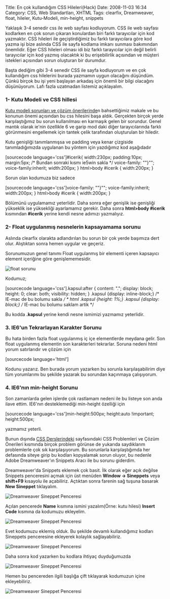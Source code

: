 Title: En çok kullandığım CSS Hileleri(Hack)
Date: 2008-11-03 16:34
Category: CSS, Web Standartları, XHTML
Tags: clearfix, Dreamweaver, float, hileler, Kutu-Modeli, min-height, snippets

Yaklaşık 3-4 senedir css ile web sayfası kodluyorum. CSS ile web sayfası
kodlarken en çok sorun çıkaran konulardan biri farklı tarayıcılar için
kod yazmaktır. CSS hileleri ile geçiştirdiğimiz bu farklı tarayıcılara
göre kod yazma işi bize aslında CSS ile sayfa kodlama imkanı sunması
bakımından önemlidir. Eğer CSS hileleri olması idi biz farklı
tarayıcılar için değil belirli tarayıcılar için kod yazmış olacaktık ki
bu erişebilirlik açısından ve müşteri istekleri açısından sorun
oluşturan bir durumdur.

Başta dediğim gibi 3-4 senedir CSS ile sayfa kodluyorum ve en çok
kullandığım css hilelerini burada yazmamın uygun olacağını düşündüm.
Çünkü birçok bu işi yeni başlayan arkadaş için önemli bir bilgi
olacağını düşünüyorum. Lafı fazla uzatmadan listemiz açıklayalım.

<!--more-->

### 1- Kutu Modeli ve CSS hillesi

[Kutu modeli sorunları ve çözüm önerilerinde][]n bahsettiğimiz makale ve
bu konunun önemi açısından bu css hilesini başa aldık. Gerçekten birçok
yerde karşılaştığımız bu sorun kullanılması en karmaşık gelen bir
sorundur. Genel mantık olarak ie'nin özellikle 6 ve garip mod daki diğer
tarayıcılarında farklı görünmesini engellemek için tantek çelik
tarafından oluşturulan bir hiledir.

Kutu genişliği tanımlanmışsa ve padding veya kenar çizgiside
tanımladığımızda uygulanan bu yöntem için yazdığımız kod aşağıdadır

[sourcecode language='css']#icerik{ width:230px; padding:10px;
margin:5px; /* Bundan sonraki kısmı ie5win sakla */ voice-family:
""}""; voice-family:inherit; width:200px; } html>body #icerik {
width:200px; }

Sorun olan kodumuza biz sadece

[sourcecode language='css']voice-family: ""}"";
voice-family:inherit; width:200px; } html>body #icerik { width:200px;
} 

Bölümünü uygulamamız yeterlidir. Daha sonra eğer genişlik ise genişliği
yükseklik ise yüksekliği ayarlamamız gerekir. Daha sonra **html>body
#icerik** kısmından **#icerik** yerine kendi nesne adımızı yazmalıyız.

### 2- Float uygulanmış nesnelerin kapsayamama sorunu

Aslında clearfix olarakta adlandırılan bu sorun bir çok yerde başımıza
dert olur. Alıştıktan sonra hemen uygular ve geçeriz.

Sorunumuzun genel tanımı Float uygulanmış bir elementi içeren kapsayıcı
element içeriğine göre genişlememesidir.

![float sorunu][]

Kodumuz;

[sourcecode language='css'].kapsul:after { content: "."; display: block;
height: 0; clear: both; visibility: hidden; } .kapsul {display:
inline-block;} /* IE-mac de bu bolumu sakla  */ * html .kapsul
{height: 1%;} .kapsul {display: block;} /* IE-mac bu bolumu saklam
artik */ 

  
Bu kodda **.kapsul** yerine kendi nesne ismimizi yazmamız yeterlidir.

### 3. IE6'un Tekrarlayan Karakter Sorunu

Bu hata birden fazla float uygulanmış iç içe elementlerde meydana gelir.
Son float uygulanmış elementin son karakterleri tekrarlar. Soruna nedeni
html yorum satırlarıdır ve çözüm için   

[sourcecode
language='html']<!--[if !IE]>Yorumunu buraya yaz <![endif]-->


Kodunu yazarız. Ben burada yorum yazarken bu sorunla karşılaşabilirim
diye tüm yorumlarımı bu şekilde yazarak bu sorundan kaçınmaya
çalışıyorum.

### 4. IE6'nın min-height Sorunu

Son zamanlarda gelen işlerde çok rastlamam nedeni ile bu listeye son
anda ilave ettim. IE6'nın desteklemediği min-height özelliği için

[sourcecode language='css']min-height:500px; height:auto !important;
height:500px;

yazmamız yeterli.

Bunun dışında [CSS Derslerindeki][] sayfasındaki CSS Problemleri ve
Çözüm Önerileri kısmında birçok problem görünse de yukarıda saydıklarım
problemlerle çok sık karşılaşıyorum. Bu sorunlarla karşılaştığımda her
defasında siteye girip bu kodları kopyalamak sorun oluyor, bu nedenle
Adobe Dreamweaver'ın Snippets Aracı ile bu sorunu giderdim.

Dreamweaver'da Snippets eklemek çok basit. İlk olarak eğer açık değilse
Snippets penceresini açmak için üst menüden **Window -> Sineppets**
veya **shift+F9** kısayolu ile açabiliriz. Açtıktan sonra farenin sağ
tuşuna basarak **New Sineppet** tıklayalım.

![Dreamweaver Sineppet Penceresi][]

Açılan pencerede **Name** kısmına ismini yazalım(Örne: kutu hilesi)
**Insert Code** kısmına da kodumuzu ekleyelim.

![Dreamweaver Sineppet Penceresi][1]

Evet kodumuzu eklemiş olduk. Bu şekilde devamlı kullandığımız kodları
Sineppets penceresine ekleyerek kolaylık sağlayabiliriz.

![Dreamweaver Sineppet Penceresi][2]

Daha sonra kod yazarken bu kodlara ihtiyaç duyduğumuzda

![Dreamweaver Sineppet Penceresi][3]

Hemen bu pencereden ilgili başlığa çift tıklayarak kodumuzun içine
ekleyebiliriz.

![Dreamweaver Sineppet Penceresi][4]

</p>

  [Kutu modeli sorunları ve çözüm önerilerinde]: http://www.fatihhayrioglu.com/kutu-modeli-sorunlari-ve-cozumleri
    "Kutu modeli sorunları ve çözüm önerilerinde"
  [float sorunu]: /images/clearfix_sorun.gif
  [CSS Derslerindeki]: http://www.fatihhayrioglu.com/css-dersleri
    "CSS Dersleri Sayfası"
  [Dreamweaver Sineppet Penceresi]: /images/snippets13.gif
  [1]: /images/snippets2.gif
  [2]: /images/snippets3.gif
  [3]: /images/koda_hile_ekle1.gif
  [4]: /images/koda_hile_ekle2.gif
